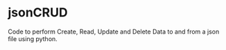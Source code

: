 # jsonCRUD
Code to perform Create, Read, Update and Delete Data to and from a json file using python.
